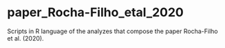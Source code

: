 # paper_Rocha-Filho_etal_2020
Scripts in R language of the analyzes that compose the paper Rocha-Filho et al. (2020).

